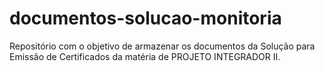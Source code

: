 # documentos-solucao-monitoria
Repositório com o objetivo de armazenar os documentos da Solução para Emissão de Certificados da matéria de PROJETO INTEGRADOR II.
